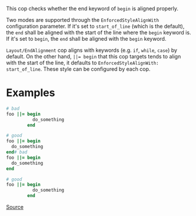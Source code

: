 
This cop checks whether the end keyword of `begin` is aligned properly.

Two modes are supported through the `EnforcedStyleAlignWith` configuration
parameter. If it's set to `start_of_line` (which is the default), the
`end` shall be aligned with the start of the line where the `begin`
keyword is. If it's set to `begin`, the `end` shall be aligned with the
`begin` keyword.

`Layout/EndAlignment` cop aligns with keywords (e.g. `if`, `while`, `case`)
by default. On the other hand, `||= begin` that this cop targets tends to
align with the start of the line, it defaults to `EnforcedStyleAlignWith: start_of_line`.
These style can be configured by each cop.

# Examples

```ruby
# bad
foo ||= begin
          do_something
        end

# good
foo ||= begin
  do_something
end# bad
foo ||= begin
  do_something
end

# good
foo ||= begin
          do_something
        end
```

[Source](http://www.rubydoc.info/gems/rubocop/RuboCop/Cop/Layout/BeginEndAlignment)